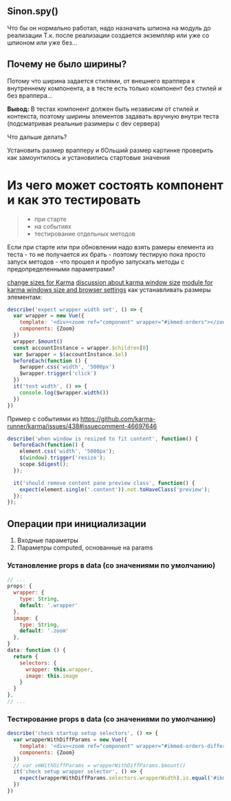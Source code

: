 

## Sinon.spy()
Что бы он нормально работал, надо назначать шпиона на модуль до реализации
Т.к. после реализации создается экземпляр или уже со шпионом или уже без...

## Почему не было ширины?
Потому что ширина задается стилями, от внешнего враппера к внутреннему компонента,
а в тесте есть только компонент без стилей и без враппера...

**Вывод:** В тестах компонент должен быть независим от стилей и контекста, поэтому ширины элементов задавать вручную внутри теста (подсматривая реальные разимеры с dev сервера)

Что дальше делать?

Установить размер врапперу
и бОльший размер картинке
проверить как замоунтилось и установились стартовые значения

# Из чего может состоять компонент и как это тестировать
>-   при старте
>-   на событиях
>-   тестирование отдельных методов

Если при старте или при обновлении надо взять рамеры елемента из теста - то не получается их брать - поэтому тестирую пока просто запуск методов - что прошел и пробую запускать методы с предопределенными параметрами?

[change sizes for Karma](https://github.com/karma-runner/karma/issues/438#issuecomment-46697646)
[discussion about karma window size](https://github.com/karma-runner/karma/issues/438)
[module for karma windows size and browser settings](https://github.com/karma-runner/karma-phantomjs-launcher)
как устанавливать размеры элементам:
```javascript
describe('expect wrapper width set', () => {
  var wrapper = new Vue({
    template: '<div><zoom ref="component" wrapper="#ikmed-orders"></zoom></div>',
    components: {Zoom}
  })
  wrapper.$mount()
  const accountInstance = wrapper.$children[0]
  var $wrapper = $(accountInstance.$el)
  beforeEach(function () {
    $wrapper.css('width', '5000px')
    $wrapper.trigger('click')
  })
  it('test width', () => {
    console.log($wrapper.width())
  })
})
```

Пример с событиями из <https://github.com/karma-runner/karma/issues/438#issuecomment-46697646>
```javascript
describe('when window is resized to fit content', function() {
  beforeEach(function() {
    element.css('width', '5000px');
    $(window).trigger('resize');
    scope.$digest();
  });

  it('should remove content pane preview class', function() {
    expect(element.single('.content')).not.toHaveClass('preview');
  });
});
```

## Операции при инициализации
1.  Входные параметры
2.  Параметры computed, основанные на params

### Установление props в data (со значениями по умолчанию)
```javascript
// ...
props: {
  wrapper: {
    type: String,
    default: '.wrapper'
  },
  image: {
    type: String,
    default: '.zoom'
  },
}
data: function () {
  return {
    selectors: {
      wrapper: this.wrapper,
      image: this.image
    }
  }
},
// ...
```
### Тестирование props в data (со значениями по умолчанию)
```javascript
describe('check startup setup selectors', () => {
  var wrapperWithDiffParams = new Vue({
    template: '<div><zoom ref="component" wrapper="#ikmed-orders-different" image=".zoom-different"></zoom></div>',
    components: {Zoom}
  })
  // var vmWithDiffParams = wrapperWithDiffParams.$mount()
  it('check setup wrapper selector', () => {
    expect(wrapperWithDiffParams.selectors.wrapperWidth).is.equal('#ikmed-orders-different')
  })
})
```
